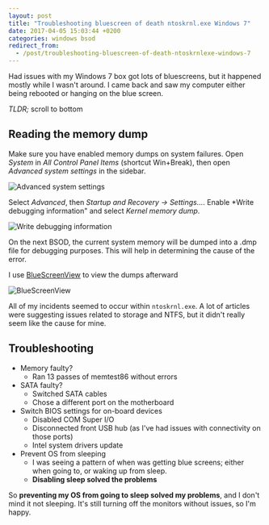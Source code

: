 ```yaml
---
layout: post
title: "Troubleshooting bluescreen of death ntoskrnl.exe Windows 7"
date: 2017-04-05 15:03:44 +0200
categories: windows bsod
redirect_from:
  - /post/troubleshooting-bluescreen-of-death-ntoskrnlexe-windows-7
---
```


Had issues with my Windows 7 box got lots of bluescreens, but it happened mostly while I wasn't around. I came back and saw my computer either being rebooted or hanging on the blue screen.

*TLDR;* scroll to bottom

## Reading the memory dump

Make sure you have enabled memory dumps on system failures. Open *System* in *All Control Panel Items* (shortcut Win+Break), then open *Advanced system settings* in the sidebar.

![Advanced system settings](https://public.stigok.com/s42/img/advanced-system.png)

Select *Advanced*, then *Startup and Recovery -> Settings...*. Enable *Write debugging information" and select *Kernel memory dump*.

![Write debugging information](https://public.stigok.com/s42/img/startup-recovery.PNG)

On the next BSOD, the current system memory will be dumped into a .dmp file for debugging purposes. This will help in determining the cause of the error.

I use [BlueScreenView](http://www.nirsoft.net/utils/blue_screen_view.html) to view the dumps afterward

![BlueScreenView](https://public.stigok.com/s42/img/bluescreenview.PNG)

All of my incidents seemed to occur within `ntoskrnl.exe`. A lot of articles were suggesting issues related to storage and NTFS, but it didn't really seem like the cause for mine.

## Troubleshooting

- Memory faulty?
  - Ran 13 passes of memtest86 without errors
- SATA faulty?
  - Switched SATA cables
  - Chose a different port on the motherboard
- Switch BIOS settings for on-board devices
  - Disabled COM Super I/O
  - Disconnected front USB hub (as I've had issues with connectivity on those ports)
  - Intel system drivers update
- Prevent OS from sleeping
  - I was seeing a pattern of when was getting blue screens; either when going to, or waking up from sleep.
  - **Disabling sleep solved the problems**

So **preventing my OS from going to sleep solved my problems**, and I don't mind it not sleeping. It's still turning off the monitors without issues, so I'm happy.